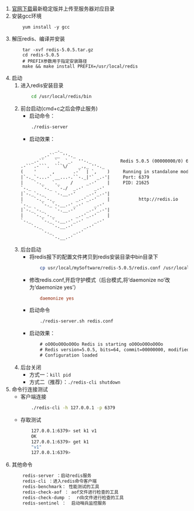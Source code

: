 1. [官网下载](http://redis.io/)最新稳定版并上传至服务器对应目录
1. 安装gcc环境
    ```
        yum install -y gcc
    ```
1. 解压redis、编译并安装
    ```
        tar -xvf redis-5.0.5.tar.gz
        cd redis-5.0.5
        # PREFIX参数用于指定安装路径
        make && make install PREFIX=/usr/local/redis
    ```
1. 启动
    1. 进入redis安装目录
        ``` sh
            cd /usr/local/redis/bin
        ```
    1. 前台启动(cmd+c之后会停止服务)
        * 启动命令：
        ``` sh
            ./redis-server
        ```
        * 启动效果：
        ``` txt
                     _._
                _.-``__ ''-._
            _.-``    `.  `_.  ''-._           Redis 5.0.5 (00000000/0) 64 bit
        .-`` .-```.  ```\/    _.,_ ''-._
        (    '      ,       .-`  | `,    )     Running in standalone mode
        |`-._`-...-` __...-.``-._|'` _.-'|     Port: 6379
        |    `-._   `._    /     _.-'    |     PID: 21625
        `-._    `-._  `-./  _.-'    _.-'
        |`-._`-._    `-.__.-'    _.-'_.-'|
        |    `-._`-._        _.-'_.-'    |           http://redis.io
        `-._    `-._`-.__.-'_.-'    _.-'
        |`-._`-._    `-.__.-'    _.-'_.-'|
        |    `-._`-._        _.-'_.-'    |
        `-._    `-._`-.__.-'_.-'    _.-'
            `-._    `-.__.-'    _.-'
                `-._        _.-'
                    `-.__.-'
        ```
    1. 后台启动
        * 将redis报下的配置文件拷贝到redis安装目录中bin目录下
            ``` sh
                cp usr/local/mySoftware/redis-5.0.5/redis.conf /usr/local/redis/bin/
            ```
        * 修改redis.conf,开启守护模式（后台模式,将‘daemonize no’改为‘daemonize yes’）
            ``` conf
                daemonize yes
            ```
        * 启动命令
            ``` sh
                ./redis-server.sh redis.conf
            ```
        * 启动效果：
            ``` txt
                # oO0OoO0OoO0Oo Redis is starting oO0OoO0OoO0Oo
                # Redis version=5.0.5, bits=64, commit=00000000, modified=0, pid=21667, just started
                # Configuration loaded
            ```
    1. 后台关闭
        * 方式一：```kill pid```
        * 方式二（推荐）：```./redis-cli shutdown```
1. 命令行连接测试
    * 客户端连接
        ``` sh
            ./redis-cli -h 127.0.0.1 -p 6379
        ```
    * 存取测试
        ``` sh
            127.0.0.1:6379> set k1 v1
            OK
            127.0.0.1:6379> get k1
            "v1"
            127.0.0.1:6379> 
        ```
1. 其他命令
    ``` sh
        redis-server ：启动redis服务
        redis-cli ：进入redis命令客户端
        redis-benchmark： 性能测试的工具
        redis-check-aof ： aof文件进行检查的工具
        redis-check-dump ：  rdb文件进行检查的工具
        redis-sentinel ：  启动哨兵监控服务
    ```